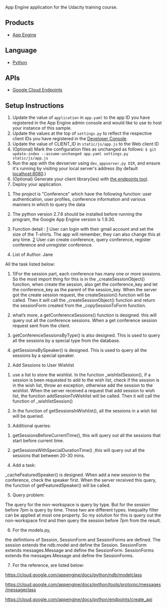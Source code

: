 App Engine application for the Udacity training course.

## Products
- [App Engine][1]

## Language
- [Python][2]

## APIs
- [Google Cloud Endpoints][3]

## Setup Instructions
1. Update the value of `application` in `app.yaml` to the app ID you
   have registered in the App Engine admin console and would like to use to host
   your instance of this sample.
1. Update the values at the top of `settings.py` to
   reflect the respective client IDs you have registered in the
   [Developer Console][4].
1. Update the value of CLIENT_ID in `static/js/app.js` to the Web client ID
1. (Optional) Mark the configuration files as unchanged as follows:
   `$ git update-index --assume-unchanged app.yaml settings.py static/js/app.js`
1. Run the app with the devserver using `dev_appserver.py DIR`, and ensure it's running by visiting your local server's address (by default [localhost:8080][5].)
1. (Optional) Generate your client library(ies) with [the endpoints tool][6].
1. Deploy your application.


[1]: https://developers.google.com/appengine
[2]: http://python.org
[3]: https://developers.google.com/appengine/docs/python/endpoints/
[4]: https://console.developers.google.com/
[5]: https://localhost:16080/
[6]: https://developers.google.com/appengine/docs/python/endpoints/endpoints_tool

1. The project is "Conference" which have the following function: user authentication, user profiles, conference information and various manners in which to query the data

2. The python version 2.7.6 should be installed before running the program, the Google App Engine version is 1.9.30.

3. Function detail : 
[1] User can login with their gmail account and set the size of the T-shirts. The app will remember, they can also change this at any time.
[2] User can create conference, query conference, register conference and unregister conference. 


3. List of Author: Jane

All the task listed below:

1. 1)For the session part, each conference has many one or more sessions. So the most import thing for this is in the _createSessionObject() function, when create the session, also get the conference_key and let the conference_key as the parent of the session_key. When the server got the create session request, the createSession() function will be called. Then it will call the _createSessionObject() function and return the sessionForm created from the _copySessionToForm function.

2) what’s more, a getConferenceSessions() function is designed. this will query out all the conference sessions. When a get conference session request sent from the client.

3) getConferenceSessionsByType() is also designed. This is used to query all the sessions by a special type from the database.

4) getSessionsBySpeaker() is designed. This is used to query all the sessions by a special speaker.

2. Add Sessions to User Wishlist

1) use a list to store the wishlist. In the function _wishlistSession(), if a session is been requested to add to the wish list, check if the session is in the wish list, throw an exception, otherwise add the session to the wishlist. When the server received a request that add session to wish list, the function addSessionToWishlist will be called. Then it will call the function of _wishlistSession()

2) In the function of getSessionsInWishlist(), all the sessions in a wish list will be queried.

3. Additional queries:

1) getSessionsBeforeCurrentTime(), this will query out all the sessions that start before current time.

2) getSessionsWithSpecialDurationTime() ,this will query out all the sessions that between 20-30 mins.

4. Add a task:

_cacheFeaturedSpeaker() is designed. When add a new session to the conference, check the speaker first. When the server received this query, the function of getFeaturedSpeaker() will be called.

5. Query problem:

The query for the non-workspace is query by type. But for the session before 7pm is query by time. These two are different types. Inequality filter can be applied at most one property. So my solution for this is query out the non-workspace first and then query the session before 7pm from the result.

6. For the models.py,

the definitions of Session, SessionForm and SessionForms are defined. The session extends the ndb.model and define the Session. SessionForm extends messages.Message and define the SessionForm. SessionForms extends the messages.Message and define the SessionForms.

7. For the reference, are listed below:

https://cloud.google.com/appengine/docs/python/ndb/modelclass

https://cloud.google.com/appengine/docs/python/tools/protorpc/messages/messageclass

https://cloud.google.com/appengine/docs/python/endpoints/create_api